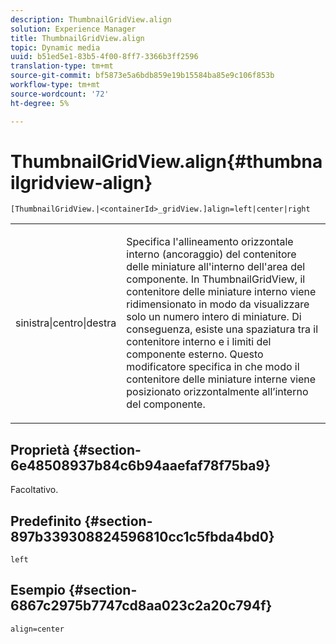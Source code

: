 ```yaml
---
description: ThumbnailGridView.align
solution: Experience Manager
title: ThumbnailGridView.align
topic: Dynamic media
uuid: b51ed5e1-83b5-4f00-8ff7-3366b3ff2596
translation-type: tm+mt
source-git-commit: bf5873e5a6bdb859e19b15584ba85e9c106f853b
workflow-type: tm+mt
source-wordcount: '72'
ht-degree: 5%

---
```



# ThumbnailGridView.align{#thumbnailgridview-align}

`[ThumbnailGridView.|<containerId>_gridView.]align=left|center|right`

<table id="table_95890560230C48BBB03A8082F56382CA"> 
 <tbody> 
  <tr> 
   <td> <p> <span class="codeph"> sinistra|centro|destra</span> </p> </td> 
   <td> <p> Specifica l'allineamento orizzontale interno (ancoraggio) del contenitore delle miniature all'interno dell'area del componente. In ThumbnailGridView, il contenitore delle miniature interno viene ridimensionato in modo da visualizzare solo un numero intero di miniature. Di conseguenza, esiste una spaziatura tra il contenitore interno e i limiti del componente esterno. Questo modificatore specifica in che modo il contenitore delle miniature interne viene posizionato orizzontalmente all’interno del componente. </p> </td> 
  </tr> 
 </tbody> 
</table>

## Proprietà {#section-6e48508937b84c6b94aaefaf78f75ba9}

Facoltativo.

## Predefinito {#section-897b339308824596810cc1c5fbda4bd0}

`left`

## Esempio {#section-6867c2975b7747cd8aa023c2a20c794f}

`align=center`
